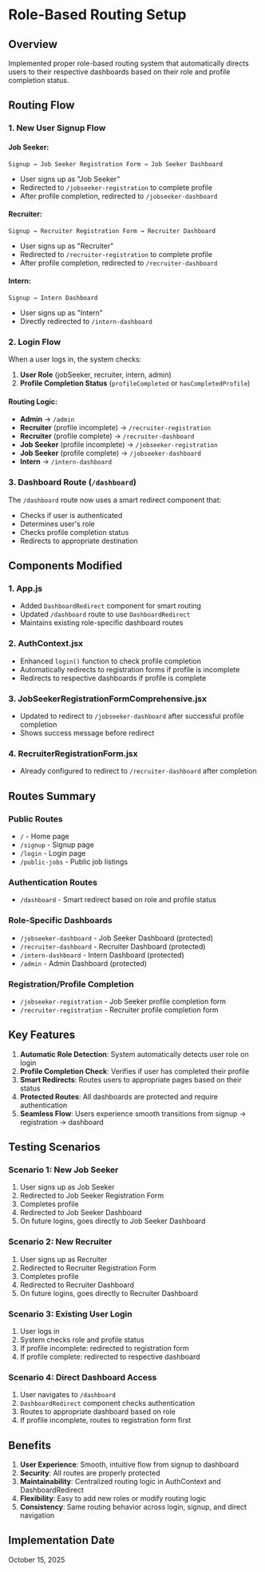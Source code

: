 # Role-Based Routing Setup

## Overview
Implemented proper role-based routing system that automatically directs users to their respective dashboards based on their role and profile completion status.

## Routing Flow

### 1. **New User Signup Flow**

#### Job Seeker:
```
Signup → Job Seeker Registration Form → Job Seeker Dashboard
```
- User signs up as "Job Seeker"
- Redirected to `/jobseeker-registration` to complete profile
- After profile completion, redirected to `/jobseeker-dashboard`

#### Recruiter:
```
Signup → Recruiter Registration Form → Recruiter Dashboard
```
- User signs up as "Recruiter"
- Redirected to `/recruiter-registration` to complete profile
- After profile completion, redirected to `/recruiter-dashboard`

#### Intern:
```
Signup → Intern Dashboard
```
- User signs up as "Intern"
- Directly redirected to `/intern-dashboard`

### 2. **Login Flow**

When a user logs in, the system checks:
1. **User Role** (jobSeeker, recruiter, intern, admin)
2. **Profile Completion Status** (`profileCompleted` or `hasCompletedProfile`)

#### Routing Logic:
- **Admin** → `/admin`
- **Recruiter** (profile incomplete) → `/recruiter-registration`
- **Recruiter** (profile complete) → `/recruiter-dashboard`
- **Job Seeker** (profile incomplete) → `/jobseeker-registration`
- **Job Seeker** (profile complete) → `/jobseeker-dashboard`
- **Intern** → `/intern-dashboard`

### 3. **Dashboard Route (`/dashboard`)**

The `/dashboard` route now uses a smart redirect component that:
- Checks if user is authenticated
- Determines user's role
- Checks profile completion status
- Redirects to appropriate destination

## Components Modified

### 1. **App.js**
- Added `DashboardRedirect` component for smart routing
- Updated `/dashboard` route to use `DashboardRedirect`
- Maintains existing role-specific dashboard routes

### 2. **AuthContext.jsx**
- Enhanced `login()` function to check profile completion
- Automatically redirects to registration forms if profile is incomplete
- Redirects to respective dashboards if profile is complete

### 3. **JobSeekerRegistrationFormComprehensive.jsx**
- Updated to redirect to `/jobseeker-dashboard` after successful profile completion
- Shows success message before redirect

### 4. **RecruiterRegistrationForm.jsx**
- Already configured to redirect to `/recruiter-dashboard` after completion

## Routes Summary

### Public Routes
- `/` - Home page
- `/signup` - Signup page
- `/login` - Login page
- `/public-jobs` - Public job listings

### Authentication Routes
- `/dashboard` - Smart redirect based on role and profile status

### Role-Specific Dashboards
- `/jobseeker-dashboard` - Job Seeker Dashboard (protected)
- `/recruiter-dashboard` - Recruiter Dashboard (protected)
- `/intern-dashboard` - Intern Dashboard (protected)
- `/admin` - Admin Dashboard (protected)

### Registration/Profile Completion
- `/jobseeker-registration` - Job Seeker profile completion form
- `/recruiter-registration` - Recruiter profile completion form

## Key Features

1. **Automatic Role Detection**: System automatically detects user role on login
2. **Profile Completion Check**: Verifies if user has completed their profile
3. **Smart Redirects**: Routes users to appropriate pages based on their status
4. **Protected Routes**: All dashboards are protected and require authentication
5. **Seamless Flow**: Users experience smooth transitions from signup → registration → dashboard

## Testing Scenarios

### Scenario 1: New Job Seeker
1. User signs up as Job Seeker
2. Redirected to Job Seeker Registration Form
3. Completes profile
4. Redirected to Job Seeker Dashboard
5. On future logins, goes directly to Job Seeker Dashboard

### Scenario 2: New Recruiter
1. User signs up as Recruiter
2. Redirected to Recruiter Registration Form
3. Completes profile
4. Redirected to Recruiter Dashboard
5. On future logins, goes directly to Recruiter Dashboard

### Scenario 3: Existing User Login
1. User logs in
2. System checks role and profile status
3. If profile incomplete: redirected to registration form
4. If profile complete: redirected to respective dashboard

### Scenario 4: Direct Dashboard Access
1. User navigates to `/dashboard`
2. `DashboardRedirect` component checks authentication
3. Routes to appropriate dashboard based on role
4. If profile incomplete, routes to registration form first

## Benefits

1. **User Experience**: Smooth, intuitive flow from signup to dashboard
2. **Security**: All routes are properly protected
3. **Maintainability**: Centralized routing logic in AuthContext and DashboardRedirect
4. **Flexibility**: Easy to add new roles or modify routing logic
5. **Consistency**: Same routing behavior across login, signup, and direct navigation

## Implementation Date
October 15, 2025

